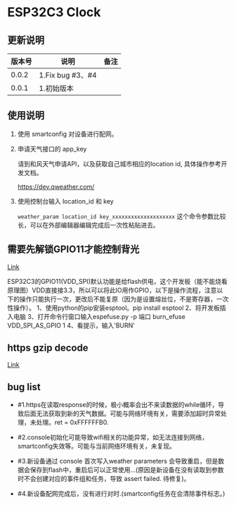 # ESP32C3 Clock

## 更新说明

| 版本号 | 说明             | 备注 |
| ------ | ---------------- | ---- |
| 0.0.2  | 1.Fix bug #3、#4 |      |
| 0.0.1  | 1.初始版本       |      |



## 使用说明

1. 使用 smartconfig 对设备进行配网。

2. 申请天气接口的 app_key 

   请到和风天气申请API，以及获取自己城市相应的location id, 具体操作参考开发文档。

   https://dev.qweather.com/

3. 使用控制台输入 location_id 和 key

   `weather_param location_id key_xxxxxxxxxxxxxxxxxxxx`
   这个命令参数比较长，可以在外部编辑器编辑完成后一次性粘贴进去。



##	需要先解锁GPIO11才能控制背光

[Link](https://wiki.luatos.com/chips/esp32c3/board.html#spi-flash)

ESP32C3的GPIO11(VDD_SPI)默认功能是给flash供电，这个开发板（能不能烧看原理图）VDD直接接3.3，所以可以将此IO用作GPIO，以下是操作流程，注意以下的操作只能执行一次，更改后不能复原（因为是设置熔丝位，不是寄存器，一次性操作）。
1、使用python的pip安装esptool。pip install esptool
2、将开发板插入电脑
3、打开命令行窗口输入espefuse.py -p 端口 burn_efuse VDD_SPI_AS_GPIO 1
4、看提示，输入'BURN'



## https gzip decode

[Link](https://yuanze.wang/posts/esp32-unzip-gzip-http-response/)



## bug list

- #1.https在读取response的时候，极小概率会出不来读数据的while循环，导致后面无法获取到新的天气数据。可能与网络环境有关，需要添加超时异常处理，未处理。ret = 0xFFFFFFB0.

- #2.console初始化可能导致wifi相关的功能异常，如无法连接到网络，smartconfig失效等。可能与当前网络环境有关，未复现。

- #3.新设备通过 console 首次写入weather parameters 会导致重启，但是数据会保存到flash中，重启后可以正常使用...(原因是新设备在没有读取到参数时不会创建对应的事件组和任务，导致 assert failed. 待修复)。

- #4.新设备配网完成后，没有进行对时.(smartconfig任务在会清除事件标志。)

